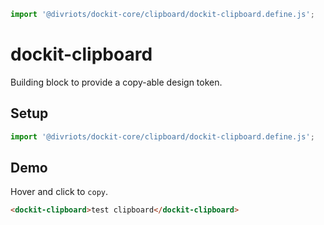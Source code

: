 ```js script
import '@divriots/dockit-core/clipboard/dockit-clipboard.define.js';
```

# dockit-clipboard

Building block to provide a copy-able design token.

## Setup

```js
import '@divriots/dockit-core/clipboard/dockit-clipboard.define.js';
```

## Demo

Hover and click to `copy`.

```html preview-story
<dockit-clipboard>test clipboard</dockit-clipboard>
```
